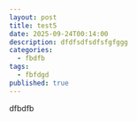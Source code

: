 ```yaml
---
layout: post
title: test5
date: 2025-09-24T00:14:00
description: dfdfsdfsdfsfgfggg
categories:
  - fbdfb
tags:
  - fbfdgd
published: true
---
```

dfbdfb
